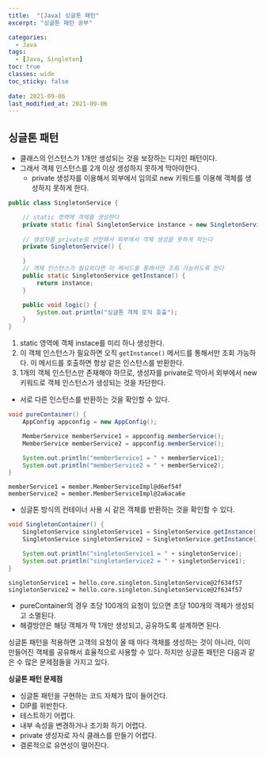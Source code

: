 ```yaml
---
title:  "[Java] 싱글톤 패턴"
excerpt: "싱글톤 패턴 공부"

categories:
  - Java
tags:
  - [Java, Singleton]
toc: true
classes: wide
toc_sticky: false
 
date: 2021-09-06
last_modified_at: 2021-09-06
---
```






## 싱글톤 패턴

- 클래스의 인스턴스가 1개만 생성되는 것을 보장하는 디자인 패턴이다.
- 그래서 객체 인스턴스를 2개 이상 생성하지 못하게 막아야한다.
  - private 생성자를 이용해서 외부에서 임의로 new 키워드를 이용해 객체를 생성하지 못하게 한다.



```java
public class SingletonService {

    // static 영역에 객체를 생성한다
    private static final SingletonService instance = new SingletonService();
    
    // 생성자를 private로 선언해서 외부에서 객체 생성을 못하게 막는다
    private SingletonService() {

    }
    // 객체 인스턴스가 필요하다면 이 메서드를 통해서만 조회 가능하도록 한다
    public static SingletonService getInstance() {
        return instance;
    }

    public void logic() {
        System.out.println("싱글톤 객체 로직 호출");
    }
}
```

1. static 영역에 객체 instace를 미리 하나 생성한다.
2. 이 객체 인스턴스가 필요하면 오직 `getInstance()`  메서드를 통해서만 조회 가능하다.
   이 메서드를 호출하면 항상 같은 인스턴스를 반환한다.
3. 1개의 객체 인스턴스만 존재해야 하므로, 생성자를 private로 막아서 외부에서 new 키워드로 객체 인스턴스가 생성되는 것을 차단한다.



- 서로 다른 인스턴스를 반환하는 것을 확인할 수 있다.

```java
void pureContainer() {
    AppConfig appconfig = new AppConfig();

    MemberService memberService1 = appconfig.memberService();
    MemberService memberService2 = appconfig.memberService();

    System.out.println("memberService1 = " + memberService1);
    System.out.println("memberService2 = " + memberService2);
}
```

```
memberService1 = member.MemberServiceImpl@d6ef54f
memberService2 = member.MemberServiceImpl@2a6aca6e
```



- 싱글톤 방식의 컨테이너 사용 시 같은 객체를 반환하는 것을 확인할 수 있다.

```java
void SingletonContainer() {
    SingletonService singletonService1 = SingletonService.getInstance();
    SingletonService singletonService2 = SingletonService.getInstance();

    System.out.println("singletonService1 = " + singletonService);
    System.out.println("singletonService2 = " + singletonService1);
}
```

```
singletonService1 = hello.core.singleton.SingletonService@2f634f57
singletonService2 = hello.core.singleton.SingletonService@2f634f57
```



- pureContainer의 경우 초당 100개의 요청이 있으면 초당 100개의 객체가 생성되고 소멸된다. 
- 해결방안은 해당 객체가 딱 1개만 생성되고, 공유하도록 설계하면 된다.



싱글톤 패턴을 적용하면 고객의 요청이 올 때 마다 객체를 생성하는 것이 아니라, 이미 만들어진 객체를 공유해서 효율적으로 사용할 수 있다. 하지만 싱글톤 패턴은 다음과 같은 수 많은 문제점들을 가지고 있다.



**싱글톤 패턴 문제점**

- 싱글톤 패턴을 구현하는 코드 자체가 많이 들어간다.
- DIP를 위반한다. 
- 테스트하기 어렵다.
- 내부 속성을 변경하거나 초기화 하기 어렵다.
- private 생성자로 자식 클래스를 만들기 어렵다.
- 결론적으로 유연성이 떨어진다.